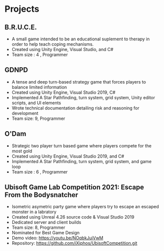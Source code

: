 # Projects

## B.R.U.C.E.
  * A small game intended to be an educational suplement to therapy in order to help teach coping mechanisms. 
  * Created using Unity Engine, Visual Studio, and C#
  * Team size : 4 ,  Programmer
  
## GDNPD
  * A tense and deep turn-based strategy game that forces players to balance limited information
  * Created using Unity Engine, Visual Studio 2019, C#
  * Implemented A Star Pathfinding, turn system, grid system, Unity editor scripts, and UI elements
  * Wrote technical documentation detailing risk and reasoning for development
  * Team size: 9,  Programmer

## O'Dam
  * Strategic two player turn based game where players compete for the most gold
  * Created using Unity Engine, Visual Studio 2019, and C#
  * Implemented A Star Pathfinding, turn system, grid system, and game loop
  * Team size : 6 ,  Programmer

## Ubisoft Game Lab Competition 2021: Escape From the Bodysnatcher
  * Isometric asymetric party game where players try to escape an escaped monster in a labratory  
  * Created using Unreal 4.26 source code & Visual Studio 2019
  * Dedicated server and client builds
  * Team size: 8, Programmer
  * Nominated for Best Game Design
  * Demo video: https://youtu.be/NOqbkJuiVwM
  * Repository: https://github.com/iXiphos/UbisoftCompetition.git



  
  
